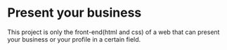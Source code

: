 <h1>Present your business</h1>
<p>This project is only the front-end(html and css) of a web that can present your business or your profile in a certain field. </p>

